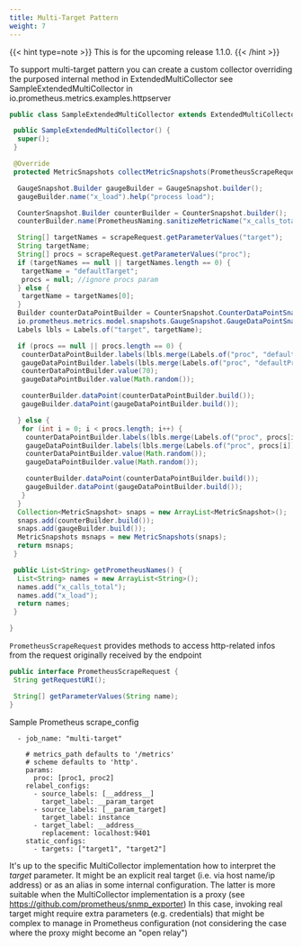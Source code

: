 ```yaml
---
title: Multi-Target Pattern
weight: 7
---
```


{{< hint type=note >}}
This is for the upcoming release 1.1.0.
{{< /hint >}}

To support multi-target pattern you can create a custom collector overriding the purposed internal method in ExtendedMultiCollector
see SampleExtendedMultiCollector in io.prometheus.metrics.examples.httpserver

```java
public class SampleExtendedMultiCollector extends ExtendedMultiCollector {

 public SampleExtendedMultiCollector() {
  super();
 }

 @Override
 protected MetricSnapshots collectMetricSnapshots(PrometheusScrapeRequest scrapeRequest) {

  GaugeSnapshot.Builder gaugeBuilder = GaugeSnapshot.builder();
  gaugeBuilder.name("x_load").help("process load");

  CounterSnapshot.Builder counterBuilder = CounterSnapshot.builder();
  counterBuilder.name(PrometheusNaming.sanitizeMetricName("x_calls_total")).help("invocations");

  String[] targetNames = scrapeRequest.getParameterValues("target");
  String targetName;
  String[] procs = scrapeRequest.getParameterValues("proc");
  if (targetNames == null || targetNames.length == 0) {
   targetName = "defaultTarget";
   procs = null; //ignore procs param
  } else {
   targetName = targetNames[0];
  }
  Builder counterDataPointBuilder = CounterSnapshot.CounterDataPointSnapshot.builder();
  io.prometheus.metrics.model.snapshots.GaugeSnapshot.GaugeDataPointSnapshot.Builder gaugeDataPointBuilder = GaugeSnapshot.GaugeDataPointSnapshot.builder();
  Labels lbls = Labels.of("target", targetName);

  if (procs == null || procs.length == 0) {
   counterDataPointBuilder.labels(lbls.merge(Labels.of("proc", "defaultProc")));
   gaugeDataPointBuilder.labels(lbls.merge(Labels.of("proc", "defaultProc")));
   counterDataPointBuilder.value(70);
   gaugeDataPointBuilder.value(Math.random());

   counterBuilder.dataPoint(counterDataPointBuilder.build());
   gaugeBuilder.dataPoint(gaugeDataPointBuilder.build());

  } else {
   for (int i = 0; i < procs.length; i++) {
    counterDataPointBuilder.labels(lbls.merge(Labels.of("proc", procs[i])));
    gaugeDataPointBuilder.labels(lbls.merge(Labels.of("proc", procs[i])));
    counterDataPointBuilder.value(Math.random());
    gaugeDataPointBuilder.value(Math.random());

    counterBuilder.dataPoint(counterDataPointBuilder.build());
    gaugeBuilder.dataPoint(gaugeDataPointBuilder.build());
   }
  }
  Collection<MetricSnapshot> snaps = new ArrayList<MetricSnapshot>();
  snaps.add(counterBuilder.build());
  snaps.add(gaugeBuilder.build());
  MetricSnapshots msnaps = new MetricSnapshots(snaps);
  return msnaps;
 }

 public List<String> getPrometheusNames() {
  List<String> names = new ArrayList<String>();
  names.add("x_calls_total");
  names.add("x_load");
  return names;
 }

}

```

`PrometheusScrapeRequest` provides methods to access http-related infos from the request originally received by the endpoint

```java
public interface PrometheusScrapeRequest {
 String getRequestURI();

 String[] getParameterValues(String name);
}

```

Sample Prometheus scrape_config

```
  - job_name: "multi-target"

    # metrics_path defaults to '/metrics'
    # scheme defaults to 'http'.
    params:
      proc: [proc1, proc2]
    relabel_configs:
      - source_labels: [__address__]
        target_label: __param_target
      - source_labels: [__param_target]
        target_label: instance
      - target_label: __address__
        replacement: localhost:9401
    static_configs:
      - targets: ["target1", "target2"]
```

It's up to the specific MultiCollector implementation how to interpret the _target_ parameter.
It might be an explicit real target (i.e. via host name/ip address) or as an alias in some internal configuration.
The latter is more suitable when the MultiCollector implementation is a proxy (see <https://github.com/prometheus/snmp_exporter>)
In this case, invoking real target might require extra parameters (e.g. credentials) that might be complex to manage in Prometheus configuration
(not considering the case where the proxy might become an "open relay")
